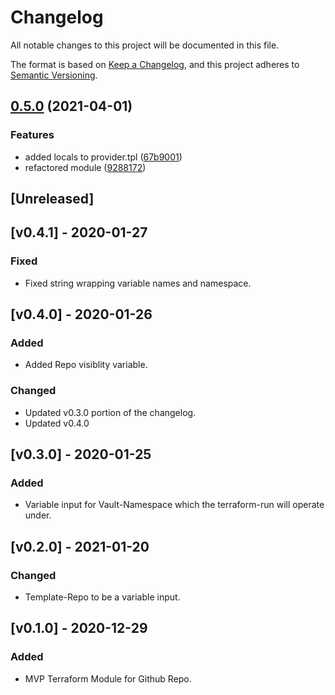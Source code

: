 # Changelog
All notable changes to this project will be documented in this file.

The format is based on [Keep a Changelog](https://keepachangelog.com/en/1.0.0/),
and this project adheres to [Semantic Versioning](https://semver.org/spec/v2.0.0.html).

## [0.5.0](https://www.github.com/devops-adeel/terraform-gh-module/compare/v0.4.1...v0.5.0) (2021-04-01)


### Features

* added locals to provider.tpl ([67b9001](https://www.github.com/devops-adeel/terraform-gh-module/commit/67b90011b6ab388baadb1d9a33163ee004fc1d22))
* refactored module ([9288172](https://www.github.com/devops-adeel/terraform-gh-module/commit/92881723a3a907f96428f398e23188449518f871))

## [Unreleased]

## [v0.4.1] - 2020-01-27
### Fixed
- Fixed string wrapping variable names and namespace.

## [v0.4.0] - 2020-01-26
### Added
- Added Repo visiblity variable.

### Changed
- Updated v0.3.0 portion of the changelog.
- Updated v0.4.0

## [v0.3.0] - 2020-01-25
### Added
- Variable input for Vault-Namespace which the terraform-run will operate under.

## [v0.2.0] - 2021-01-20
### Changed
- Template-Repo to be a variable input.

## [v0.1.0] - 2020-12-29
### Added
- MVP Terraform Module for Github Repo.
